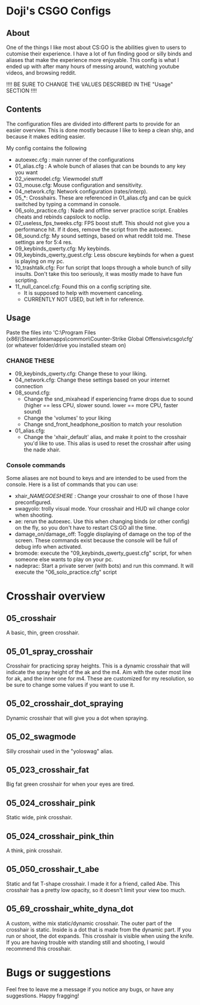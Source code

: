 # Doji's CSGO Configs

## About

One of the things I like most about CS:GO is the abilities given to users to cutomise their experience. I have a lot of fun finding good or silly binds and aliases that make the experience more enjoyable.
This config is what I ended up with after many hours of messing around, watching youtube videos, and browsing reddit.

!!!! BE SURE TO CHANGE THE VALUES DESCRIBED IN THE "Usage" SECTION !!!!

## Contents

The configuration files are divided into different parts to provide for an easier overview.
This is done mostly because I like to keep a clean ship, and because it makes editing easier.

My config contains the following

* autoexec.cfg : main runner of the configurations
* 01_alias.cfg : A whole bunch of aliases that can be bounds to any key you want
* 02_viewmodel.cfg: Viewmodel stuff
* 03_mouse.cfg: Mouse configuration and sensitivity.
* 04_network.cfg: Network configuration (rates/interp).
* 05_*: Crosshairs. These are referenced in 01_alias.cfg and can be quick switched by typing a command in console.
* 06_solo_practice.cfg : Nade and offline server practice script. Enables cheats and rebinds capslock to noclip.
* 07_useless_fps_tweeks.cfg: FPS boost stuff. This should not give you a performance hit. If it does, remove the script from the autoexec.
* 08_sound.cfg: My sound settings, based on what reddit told me. These settings are for 5:4 res.
* 09_keybinds_qwerty.cfg: My keybinds.
* 09_keybinds_qwerty_guest.cfg: Less obscure keybinds for when a guest is playing on my pc.
* 10_trashtalk.cfg: For fun script that loops through a whole bunch of silly insults. Don't take this too seriously, it was mostly made to have fun scripting.
* 11_null_cancel.cfg: Found this on a config scripting site. 
	* It is supposed to help with movement canceling. 
	* CURRENTLY NOT USED, but left in for reference.


## Usage

Paste the files into 'C:\Program Files (x86)\Steam\steamapps\common\Counter-Strike Global Offensive\csgo\cfg' (or whatever folder/drive you installed steam on)

### CHANGE THESE

* 09_keybinds_qwerty.cfg: Change these to your liking.
* 04_network.cfg: Change these settings based on your internet connection
* 08_sound.cfg: 
	* Change the snd_mixahead if experiencing frame drops due to sound (higher == less CPU, slower sound. lower == more CPU, faster sound)
	* Change the 'volumes' to your liking
	* Change snd_front_headphone_position to match your resolution
* 01_alias.cfg:
	* Change the 'xhair_default' alias, and make it point to the crosshair you'd like to use. This alias is used to reset the crosshair after using the nade xhair.
	
	
### Console commands

Some aliases are not bound to keys and are intended to be used from the console.
Here is a list of commands that you can use:

* xhair_*NAMEGOESHERE* : Change your crosshair to one of those I have preconfigured.
* swagyolo: trolly visual mode. Your crosshair and HUD wil change color when shooting.
* ae: rerun the autoexec. Use this when changing binds (or other config) on the fly, so you don't have to restart CS:GO all the time.
* damage_on/damage_off: Toggle displaying of damage on the top of the screen. These commands exist because the console will be full of debug info when activated.
* bromode: execute the "09_keybinds_qwerty_guest.cfg" script, for when someone else wants to play on your pc.
* nadeprac: Start a private server (with bots) and run this command. It will execute the "06_solo_practice.cfg" script

# Crosshair overview

## 05_crosshair

A basic, thin, green crosshair.

## 05_01_spray_crosshair

Crosshair for practicing spray heights.
This is a dynamic crosshair that will indicate the spray height of the ak and the m4.
Aim with the outer most line for ak, and the inner one for m4.
These are customized for my resolution, so be sure to change some values if you want to use it.

## 05_02_crosshair_dot_spraying

Dynamic crosshair that will give you a dot when spraying.

## 05_02_swagmode

Silly crosshair used in the "yoloswag" alias.

## 05_023_crosshair_fat

Big fat green crosshair for when your eyes are tired.

## 05_024_crosshair_pink

Static wide, pink crosshair.

## 05_024_crosshair_pink_thin

A think, pink crosshair.

## 05_050_crosshair_t_abe

Static and fat T-shape crosshair.
I made it for a friend, called Abe.
This crosshair has a pretty low opacity, so it doesn't limit your view too much.

## 05_69_crosshair_white_dyna_dot

A custom, withe mix static/dynamic crosshair.
The outer part of the crosshair is static.
Inside is a dot that is made from the dynamic part.
If you run or shoot, the dot expands.
This crosshair is visible when using the knife.
If you are having trouble with standing still and shooting, I would recommend this crosshair.

# Bugs or suggestions

Feel free to leave me a message if you notice any bugs, or have any suggestions.
Happy fragging!


